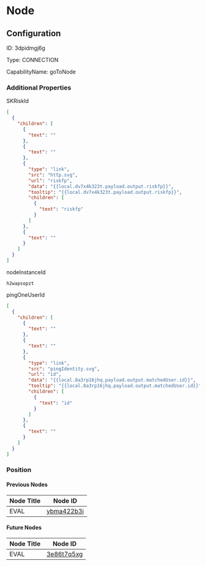 # Node
## Configuration
ID:  3dpidmgj6g

Type: CONNECTION 

CapabilityName: goToNode






### Additional Properties
SKRiskId
```json 
[
  {
    "children": [
      {
        "text": ""
      },
      {
        "text": ""
      },
      {
        "type": "link",
        "src": "http.svg",
        "url": "riskfp",
        "data": "{{local.dv7x4k323t.payload.output.riskfp}}",
        "tooltip": "{{local.dv7x4k323t.payload.output.riskfp}}",
        "children": [
          {
            "text": "riskfp"
          }
        ]
      },
      {
        "text": ""
      }
    ]
  }
]
```


nodeInstanceId
```string 
h2wapsopzt
```


pingOneUserId
```json 
[
  {
    "children": [
      {
        "text": ""
      },
      {
        "text": ""
      },
      {
        "type": "link",
        "src": "pingIdentity.svg",
        "url": "id",
        "data": "{{local.8a3rp16jhq.payload.output.matchedUser.id}}",
        "tooltip": "{{local.8a3rp16jhq.payload.output.matchedUser.id}}",
        "children": [
          {
            "text": "id"
          }
        ]
      },
      {
        "text": ""
      }
    ]
  }
]
```





### Position

#### Previous Nodes
| Node Title | Node ID |
| :------------- | ------------ |
| EVAL | [ybma422b3i](./ybma422b3i.md) | 
 
 #### Future Nodes
| Node Title | Node ID |
| :------------- | ------------ |
| EVAL |[3e86t7q5xg](./3e86t7q5xg.md) | 